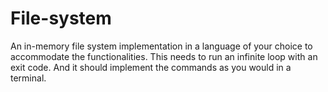 # File-system
An in-memory file system implementation in a language of your choice to accommodate the functionalities. This needs to run an infinite loop with an exit code. And it should implement the commands as you would in a terminal.
